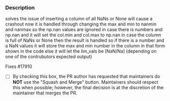 <!-- These comments are hidden when you submit the pull request,
so you do not need to remove them! -->

<!-- Please be sure to check out our contributing guidelines,
https://github.com/astropy/astropy/blob/main/CONTRIBUTING.md .
Please be sure to check out our code of conduct,
https://github.com/astropy/astropy/blob/main/CODE_OF_CONDUCT.md . -->

<!-- If you are new or need to be re-acquainted with Astropy
contributing workflow, please see
https://docs.astropy.org/en/latest/development/quickstart.html .
There is even a practical example at
https://docs.astropy.org/en/latest/development/git_edit_workflow_examples.html . -->

<!-- Please just have a quick search on GitHub to see if a similar
pull request has already been posted.
We have old closed pull requests that might provide useful code or ideas
that directly tie in with your pull request. -->

<!-- We have several automatic features that run when a pull request is open.
They can appear daunting but do not worry because maintainers will help
you navigate them, if necessary. -->

### Description
solves the issue of inserting a column of all NaNs or None will cause a crashout now it is handled through changing the max and min to nanmin and nanmax so the np.nan values are ignored in case there is numbers and np.nan and it will set the col.min and col.max to np.nan in case the column is full of NaNs or None then the result is handled so if there is a number and a NaN values it will store the max and min number in the column in that form shown in the code else it will let the lim_vals be [NaN/Na] (depending on one of the contrubutors expected output)

Fixes #17910

<!-- Optional opt-out -->

- [ ] By checking this box, the PR author has requested that maintainers do **NOT** use the "Squash and Merge" button. Maintainers should respect this when possible; however, the final decision is at the discretion of the maintainer that merges the PR.
